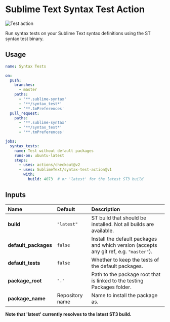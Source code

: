# Sublime Text Syntax Test Action

![Test action](https://github.com/SublimeText/syntax-test-action/workflows/Test%20action/badge.svg)

Run syntax tests on your Sublime Text syntax definitions
using the ST syntax test binary.

## Usage

```yaml
name: Syntax Tests

on:
  push:
    branches:
      - master
    paths:
      - '**.sublime-syntax'
      - '**/syntax_test*'
      - '**.tmPreferences'
  pull_request:
    paths:
      - '**.sublime-syntax'
      - '**/syntax_test*'
      - '**.tmPreferences'

jobs:
  syntax_tests:
    name: Test without default packages
    runs-on: ubuntu-latest
    steps:
      - uses: actions/checkout@v2
      - uses: SublimeText/syntax-test-action@v1
        with:
          build: 4073  # or 'latest' for the latest ST3 build
```


## Inputs

| Name                 | Default         | Description                                                                            |
| :------------------- | :-------------- | :------------------------------------------------------------------------------------- |
| **build**            | `"latest"`      | ST build that should be installed. Not all builds are available.                       |
| **default_packages** | `false`         | Install the default packages and which version (accepts any git ref, e.g. `"master"`). |
| **default_tests**    | `false`         | Whether to keep the tests of the default packages.                                     |
| **package_root**     | `"."`           | Path to the package root that is linked to the testing Packages folder.                |
| **package_name**     | Repository name | Name to install the package as.                                                        |

**Note that 'latest' currently resolves to the latest ST3 build.**
